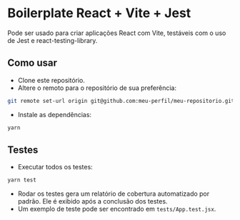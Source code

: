 # Boilerplate React + Vite + Jest

Pode ser usado para criar aplicações React com Vite, testáveis com o uso de Jest e react-testing-library.

## Como usar

- Clone este repositório.
- Altere o remoto para o repositório de sua preferência:

```bash
git remote set-url origin git@github.com:meu-perfil/meu-repositorio.git
```

- Instale as dependências:

```bash
yarn
```

## Testes

- Executar todos os testes:

```bash
yarn test
```

- Rodar os testes gera um relatório de cobertura automatizado por padrão.
Ele é exibido após a conclusão dos testes.
- Um exemplo de teste pode ser encontrado em `tests/App.test.jsx`.
